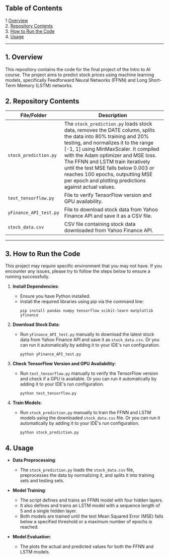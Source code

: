 ## Table of Contents
1 [Overview](#2-overview)  
2. [Repository Contents](#3-repository-contents)  
3. [How to Run the Code](#4-how-to-run-the-code)  
4. [Usage](#5-usage)  

---



## 1. Overview
This repository contains the code for the final project of the Intro to AI course. The project aims to predict stock prices using machine learning models, specifically Feedforward Neural Networks (FFNN) and Long Short-Term Memory (LSTM) networks.

## 2. Repository Contents

| File/Folder            | Description                                                                                            |
|------------------------|--------------------------------------------------------------------------------------------------------|
| `stock_prediction.py`  | The `stock_prediction.py` loads stock data, removes the DATE column, splits the data into 80% training and 20% testing, and normalizes it to the range [-1, 1] using MinMaxScaler. It  compiled with the Adam optimizer and MSE loss. The FFNN and LSTM train iteratively until the test MSE falls below 0.003 or reaches 100 epochs, outputting MSE per epoch and plotting predictions against actual values. |
| `test_tensorflow.py`   | File to verify TensorFlow version and GPU availability.                                             |
| `yFinance_API_test.py` | File to download stock data from Yahoo Finance API and save it as a CSV file.                      |
| `stock_data.csv`       | CSV file containing stock data downloaded from Yahoo Finance API.                                     |

---

## 3. How to Run the Code
This project may require specific environment that you may not have. If you encounter any issues, please try to follow the steps below to ensure a running successfully.

1. **Install Dependencies**:
   - Ensure you have Python installed.
   - Install the required libraries using pip via the command line:
     ```
     pip install pandas numpy tensorflow scikit-learn matplotlib yfinance
     ```

2. **Download Stock Data**:
   - Run `yFinance_API_test.py` manually to download the latest stock data from Yahoo Finance API and save it as `stock_data.csv`. Or you can run it automatically by adding it to your IDE's run configuration.
     ```
     python yFinance_API_test.py
     ```

3. **Check TensorFlow Version and GPU Availability**:
   - Run `test_tensorflow.py` manually to verify the TensorFlow version and check if a GPU is available.
   Or you can run it automatically by adding it to your IDE's run configuration.
     ```
     python test_tensorflow.py
     ```

4. **Train Models**:
   - Run `stock_prediction.py` manually to train the FFNN and LSTM models using the downloaded `stock_data.csv` file. Or you can run it automatically by adding it to your IDE's run configuration.
     ```
     python stock_prediction.py
     ```


## 4. Usage
- **Data Preprocessing**:
  - The `stock_prediction.py` loads the `stock_data.csv` file, preprocesses the data by normalizing it, and splits it into training sets and testing sets.

- **Model Training**:
  - The script defines and trains an FFNN model with four hidden layers.
  - It also defines and trains an LSTM model with a sequence length of 5 and a single hidden layer.
  - Both models are trained until the test Mean Squared Error (MSE) falls below a specified threshold or a maximum number of epochs is reached.

- **Model Evaluation**:
  - The plots the actual and predicted values for both the FFNN and LSTM models.
